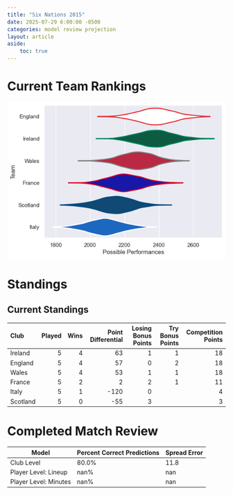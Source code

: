 ```yaml
---  
title: "Six Nations 2015"  
date: 2025-07-29 6:00:00 -0500  
categories: model review projection  
layout: article  
aside:  
    toc: true  
---
```

# Current Team Rankings


![Club Rankings](plots/rankings_Six_Nations_2015.png)
# Standings

## Current Standings


| Club     |   Played |   Wins |   Point Differential |   Losing Bonus Points |   Try Bonus Points |   Competition Points |
|:---------|---------:|-------:|---------------------:|----------------------:|-------------------:|---------------------:|
| Ireland  |        5 |      4 |                   63 |                     1 |                  1 |                   18 |
| England  |        5 |      4 |                   57 |                     0 |                  2 |                   18 |
| Wales    |        5 |      4 |                   53 |                     1 |                  1 |                   18 |
| France   |        5 |      2 |                    2 |                     2 |                  1 |                   11 |
| Italy    |        5 |      1 |                 -120 |                     0 |                    |                    4 |
| Scotland |        5 |      0 |                  -55 |                     3 |                    |                    3 |



# Completed Match Review


| Model | Percent Correct Predictions | Spread Error |
| ------ | ------ | ------ |
| Club Level | 80.0% | 11.8 |
| Player Level: Lineup | nan% | nan |
| Player Level: Minutes | nan% | nan |

